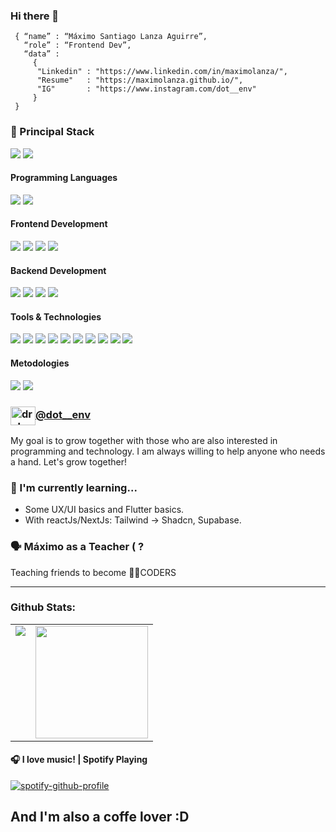 ### Hi there 👋
```shell
 { “name” : “Máximo Santiago Lanza Aguirre”,
   “role” : “Frontend Dev”,
   “data” : 
     { 
      "Linkedin" : "https://www.linkedin.com/in/maximolanza/", 
      "Resume"   : "https://maximolanza.github.io/",
      "IG"       : "https://www.instagram.com/dot__env"
     }
 }
```
<h3>
  🚀 Principal Stack
</h3> 
<p>
  <img src="https://img.shields.io/badge/React-20232A?style=for-the-badge&logo=react&logoColor=61DAFB">
  <img src="https://img.shields.io/badge/Java-339933?style=for-the-badge&logo=java&logoColor=white">
</p>
<h4>Programming Languages</h4>
<p>
  <img src="https://img.shields.io/badge/JavaScript-F7DF1E?style=for-the-badge&logo=javascript&logoColor=black">
  <img src="https://img.shields.io/badge/Java-339933?style=for-the-badge&logo=java&logoColor=white">
</p>
<h4>Frontend Development</h4>
<p>
  <img src="https://img.shields.io/badge/HTML5-E34F26?style=for-the-badge&logo=html5&logoColor=white">
  <img src="https://img.shields.io/badge/CSS3-1572B6?style=for-the-badge&logo=css3&logoColor=white">
  <img src="https://img.shields.io/badge/React-20232A?style=for-the-badge&logo=react&logoColor=61DAFB">
  <img src="https://img.shields.io/badge/Angular-DD0031?style=for-the-badge&logo=angular&logoColor=white">
</p>
<h4>Backend Development</h4>
<p>
  <img src="https://img.shields.io/badge/Java-339933?style=for-the-badge&logo=java&logoColor=white">
  <img src="https://img.shields.io/badge/Express.js-000000?style=for-the-badge&logo=express&logoColor=white">
 <img src="https://img.shields.io/badge/SQLServer-005C84?style=for-the-badge&logo=microsoft-sql-server&logoColor=white">
  <img src="https://img.shields.io/badge/MySQL-005C84?style=for-the-badge&logo=mysql&logoColor=white">
</p>
<h4>Tools & Technologies</h4>
<p>
  <img src="https://img.shields.io/badge/Git-F05032?style=for-the-badge&logo=git&logoColor=white">
  <img src="https://img.shields.io/badge/GitHub-100000?style=for-the-badge&logo=github&logoColor=white">
  <img src="https://img.shields.io/badge/Linux-FCC624?style=for-the-badge&logo=linux&logoColor=black">
  <img src="https://img.shields.io/badge/Notion-000000?style=for-the-badge&logo=notion&logoColor=white">
  <img src="https://img.shields.io/badge/Postman-FF6C37?style=for-the-badge&logo=Postman&logoColor=white">
  <img src="https://img.shields.io/badge/Heroku-430098?style=for-the-badge&logo=heroku&logoColor=white">
  <img src="https://img.shields.io/badge/Vercel-000000?style=for-the-badge&logo=vercel&logoColor=white">
  <img src="https://img.shields.io/badge/Netlify-044861?style=for-the-badge&logo=netlify&logoColor=white">
  <img src="https://img.shields.io/badge/Firebase-FCC624?style=for-the-badge&logo=firebase&logoColor=white">
  <img src="https://img.shields.io/badge/Kanbanize-FFFFFF?style=for-the-badge&logo=kanbanize&logoColor=white">
 
</p>

<h4>Metodologies</h4>
<p>
 <img src="https://img.shields.io/badge/Scrum-FCC624?style=for-the-badge&logo=scrum&logoColor=white">
 <img src="https://img.shields.io/badge/Kanban-430098?style=for-the-badge&logo=kanban&logoColor=white">
</p>

### <a href="https://www.instagram.com/drake.hawke" target="blank"><img align="center" src="https://raw.githubusercontent.com/rahuldkjain/github-profile-readme-generator/master/src/images/icons/Social/instagram.svg" alt="drakehawke" height="30" width="40" /></a><a href="https://www.instagram.com/dot__env" target="_blank">@dot__env</a>
My goal is to grow together with those who are also interested in programming and technology.
I am always willing to help anyone who needs a hand. Let's grow together! <a href="https://www.instagram.com/drake.hawke" target="_blank"></a>

### 🌱 I'm currently learning... 

- Some UX/UI basics and Flutter basics.
- With reactJs/NextJs: Tailwind -> Shadcn, Supabase.



### 🗣 Máximo as a Teacher ( ?
Teaching friends to become 👩‍💻CODERS

---

### Github Stats:

<table>
  <tr>
    <td valign="top"><img src="https://github-readme-stats.vercel.app/api/top-langs/?username=maximolanza&theme=radical&card_width=450em)](https://github.com/maximolanza/maximolanza/github-readme-stats"/></td>
    <td valign="top"><img height="180em" src="https://github-readme-stats.vercel.app/api?username=maximolanza&show_icons=true&hide_border=true&&count_private=true&include_all_commits=true&theme=radical&hide_stars=false" /></td>
  </tr>
</table>


#### 🎧 I love music! | Spotify Playing
[![spotify-github-profile](https://spotify-github-profile.kittinanx.com/api/view?uid=12132230898&cover_image=false&theme=default&bar_color=a366ff&bar_color_cover=false)](https://github.com/kittinan/spotify-github-profile)

## And I'm also a coffe lover :D

